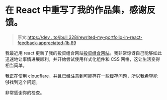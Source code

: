 # 在 React 中重写了我的作品集，感谢反馈。

> 原文:[https://dev . to/jbull 328/rewrited-my-portfolio-in-react-feedback-appreciated-1b 89](https://dev.to/jbull328/rewrote-my-portfolio-in-react-feedback-appreciated-1b89)

我最近用 react 更新了我的投资组合网站[投资组合网站](https://jbull.co)。我非常惊讶自己能够如此迅速地让事情进展顺利，并开始尝试使用样式化组件和 CSS 网格，这让生活变得相当简单。

我正在使用 cloudflare，并且已经注意到可能存在一些缓存问题，所以我希望能够找到这个问题。

非常感谢你的检查。